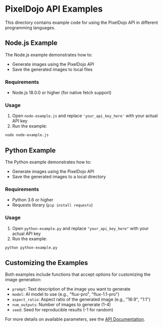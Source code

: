 # PixelDojo API Examples

This directory contains example code for using the PixelDojo API in different programming languages.

## Node.js Example

The Node.js example demonstrates how to:
- Generate images using the PixelDojo API
- Save the generated images to local files

### Requirements
- Node.js 18.0.0 or higher (for native fetch support)

### Usage
1. Open `node-example.js` and replace `'your_api_key_here'` with your actual API key
2. Run the example:
```bash
node node-example.js
```

## Python Example

The Python example demonstrates how to:
- Generate images using the PixelDojo API
- Save the generated images to a local directory

### Requirements
- Python 3.6 or higher
- Requests library (`pip install requests`)

### Usage
1. Open `python-example.py` and replace `"your_api_key_here"` with your actual API key
2. Run the example:
```bash
python python-example.py
```

## Customizing the Examples

Both examples include functions that accept options for customizing the image generation:

- `prompt`: Text description of the image you want to generate
- `model`: AI model to use (e.g., "flux-pro", "flux-1.1-pro")
- `aspect_ratio`: Aspect ratio of the generated image (e.g., "16:9", "1:1")
- `num_outputs`: Number of images to generate (1-4)
- `seed`: Seed for reproducible results (-1 for random)

For more details on available parameters, see the [API Documentation](../API_DOCUMENTATION.md). 